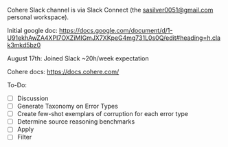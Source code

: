 Cohere Slack channel is via Slack Connect (the sasilver0051@gmail.com personal workspace).

Initial google doc: https://docs.google.com/document/d/1-U91ekhAwZA4XPI7OXZiMIGmJX7XKpeG4mg731L0s0Q/edit#heading=h.clak3mkd5bz0 

August 17th: Joined Slack
~20h/week expectation

Cohere docs: https://docs.cohere.com/ 



To-Do:
- [ ] Discussion
- [ ] Generate Taxonomy on Error Types
- [ ] Create few-shot exemplars of corruption for each error type
- [ ] Determine source reasoning benchmarks
- [ ] Apply 
- [ ] Filter